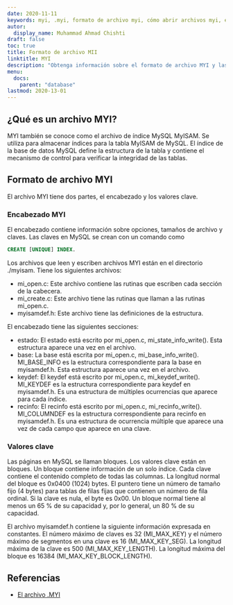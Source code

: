 ```yaml
---
date: 2020-11-11
keywords: myi, .myi, formato de archivo myi, cómo abrir archivos myi, extensión .myi, extensión myi
autor:
  display_name: Muhammad Ahmad Chishti
draft: false
toc: true
title: Formato de archivo MII
linktitle: MYI
description: "Obtenga información sobre el formato de archivo MYI y las API que pueden crear y abrir archivos MYI."
menu:
  docs:
    parent: "database"
lastmod: 2020-13-01
---
```


## ¿Qué es un archivo MYI? ##

MYI también se conoce como el archivo de índice MySQL MyISAM. Se utiliza para almacenar índices para la tabla MyISAM de MySQL. El índice de la base de datos MySQL define la estructura de la tabla y contiene el mecanismo de control para verificar la integridad de las tablas.

## Formato de archivo MYI ##

El archivo MYI tiene dos partes, el encabezado y los valores clave.

### Encabezado MYI ###

El encabezado contiene información sobre opciones, tamaños de archivo y claves. Las claves en MySQL se crean con un comando como

```sql
CREATE [UNIQUE] INDEX.
```

Los archivos que leen y escriben archivos MYI están en el directorio ./myisam. Tiene los siguientes archivos:

- mi_open.c: Este archivo contiene las rutinas que escriben cada sección de la cabecera.
- mi_create.c: Este archivo tiene las rutinas que llaman a las rutinas mi_open.c.
- myisamdef.h: Este archivo tiene las definiciones de la estructura.

El encabezado tiene las siguientes secciones:

- estado: El estado está escrito por mi_open.c, mi_state_info_write(). Esta estructura aparece una vez en el archivo.
- base: La base está escrita por mi_open.c, mi_base_info_write(). MI_BASE_INFO es la estructura correspondiente para la base en myisamdef.h. Esta estructura aparece una vez en el archivo.
- keydef: El keydef está escrito por mi_open.c, mi_keydef_write(). MI_KEYDEF es la estructura correspondiente para keydef en myisamdef.h. Es una estructura de múltiples ocurrencias que aparece para cada índice.
- recinfo: El recinfo está escrito por mi_open.c, mi_recinfo_write(). MI_COLUMNDEF es la estructura correspondiente para recinfo en myisamdef.h. Es una estructura de ocurrencia múltiple que aparece una vez de cada campo que aparece en una clave.

### Valores clave ###

Las páginas en MySQL se llaman bloques. Los valores clave están en bloques. Un bloque contiene información de un solo índice. Cada clave contiene el contenido completo de todas las columnas. La longitud normal del bloque es 0x0400 (1024) bytes. El puntero tiene un número de tamaño fijo (4 bytes) para tablas de filas fijas que contienen un número de fila ordinal. Si la clave es nula, el byte es 0x00. Un bloque normal tiene al menos un 65 % de su capacidad y, por lo general, un 80 % de su capacidad.

El archivo myisamdef.h contiene la siguiente información expresada en constantes. El número máximo de claves es 32 (MI_MAX_KEY) y el número máximo de segmentos en una clave es 16 (MI_MAX_KEY_SEG). La longitud máxima de la clave es 500 (MI_MAX_KEY_LENGTH). La longitud máxima del bloque es 16384 (MI_MAX_KEY_BLOCK_LENGTH).

## Referencias ##

- [El archivo .MYI](https://dev.mysql.com/doc/dev/mysql-server/latest/)

